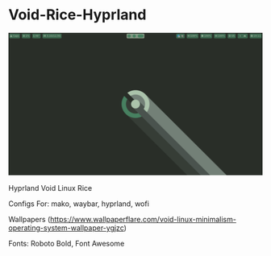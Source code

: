 # Void-Rice-Hyprland
![Void Rice](void.png)

Hyprland Void Linux Rice

Configs For: mako, waybar, hyprland, wofi

Wallpapers (https://www.wallpaperflare.com/void-linux-minimalism-operating-system-wallpaper-ygjzc)

Fonts: Roboto Bold, Font Awesome

